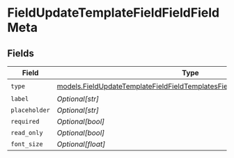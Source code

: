 # FieldUpdateTemplateFieldFieldFieldMeta


## Fields

| Field                                                                                                                                                        | Type                                                                                                                                                         | Required                                                                                                                                                     | Description                                                                                                                                                  |
| ------------------------------------------------------------------------------------------------------------------------------------------------------------ | ------------------------------------------------------------------------------------------------------------------------------------------------------------ | ------------------------------------------------------------------------------------------------------------------------------------------------------------ | ------------------------------------------------------------------------------------------------------------------------------------------------------------ |
| `type`                                                                                                                                                       | [models.FieldUpdateTemplateFieldFieldTemplatesFieldsRequestRequestBodyType](../models/fieldupdatetemplatefieldfieldtemplatesfieldsrequestrequestbodytype.md) | :heavy_check_mark:                                                                                                                                           | N/A                                                                                                                                                          |
| `label`                                                                                                                                                      | *Optional[str]*                                                                                                                                              | :heavy_minus_sign:                                                                                                                                           | N/A                                                                                                                                                          |
| `placeholder`                                                                                                                                                | *Optional[str]*                                                                                                                                              | :heavy_minus_sign:                                                                                                                                           | N/A                                                                                                                                                          |
| `required`                                                                                                                                                   | *Optional[bool]*                                                                                                                                             | :heavy_minus_sign:                                                                                                                                           | N/A                                                                                                                                                          |
| `read_only`                                                                                                                                                  | *Optional[bool]*                                                                                                                                             | :heavy_minus_sign:                                                                                                                                           | N/A                                                                                                                                                          |
| `font_size`                                                                                                                                                  | *Optional[float]*                                                                                                                                            | :heavy_minus_sign:                                                                                                                                           | N/A                                                                                                                                                          |